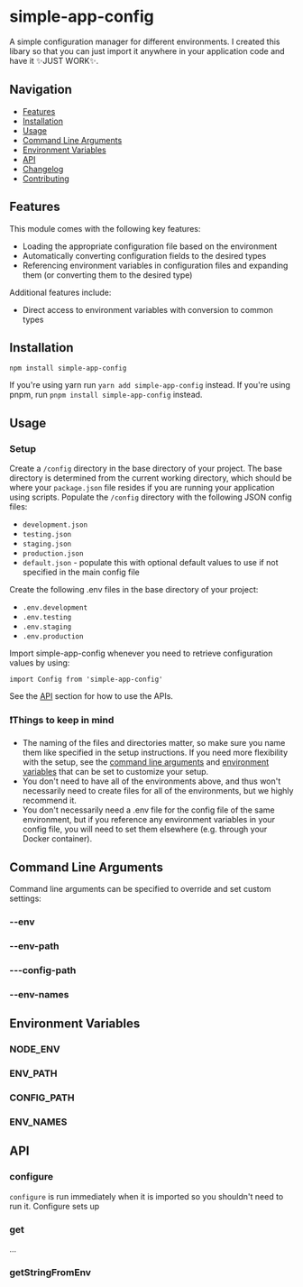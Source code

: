 # simple-app-config
A simple configuration manager for different environments. I created this libary so that you can just import it anywhere in your application code and have it ✨JUST WORK✨.

## Navigation
* [Features](#features)
* [Installation](#installation)
* [Usage](#usage)
* [Command Line Arguments](#command-line-arguments)
* [Environment Variables](#environment-variables)
* [API](#api)
* [Changelog](./CHANGELOG.md)
* [Contributing](./CONTRIBUTING.md)

## Features
This module comes with the following key features:
- Loading the appropriate configuration file based on the environment
- Automatically converting configuration fields to the desired types
- Referencing environment variables in configuration files and expanding them (or converting them to the desired type)

Additional features include: 
- Direct access to environment variables with conversion to common types

## Installation
```
npm install simple-app-config
```

If you're using yarn run `yarn add simple-app-config` instead. If you're using pnpm, run `pnpm install simple-app-config` instead.

## Usage
### Setup
Create a `/config` directory in the base directory of your project. The base directory is determined from the current working directory, which should be where your `package.json` file resides if you are running your application using scripts. Populate the `/config` directory with the following JSON config files:
- `development.json`
- `testing.json`
- `staging.json`
- `production.json`
- `default.json` - populate this with optional default values to use if not specified in the main config file

Create the following .env files in the base directory of your project:
- `.env.development`
- `.env.testing`
- `.env.staging`
- `.env.production`

Import simple-app-config whenever you need to retrieve configuration values by using:
```
import Config from 'simple-app-config'
```
See the [API](#API) section for how to use the APIs.

### ❗Things to keep in mind
- The naming of the files and directories matter, so make sure you name them like specified in the setup instructions. If you need more flexibility with the setup, see the [command line arguments](#command-line-arguments) and [environment variables](#environment-variables) that can be set to customize your setup.
- You don't need to have all of the environments above, and thus won't necessarily need to create files for all of the environments, but we highly recommend it.
- You don't necessarily need a .env file for the config file of the same environment, but if you reference any environment variables in your config file, you will need to set them elsewhere (e.g. through your Docker container).


## Command Line Arguments
Command line arguments can be specified to override and set custom settings:

### --env

### --env-path

### ---config-path

### --env-names

## Environment Variables

### NODE_ENV

### ENV_PATH

### CONFIG_PATH

### ENV_NAMES

## API
### configure
`configure` is run immediately when it is imported so you shouldn't need to run it. Configure sets up

### get
...

### getStringFromEnv



